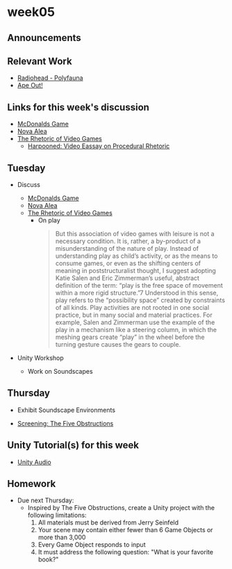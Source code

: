 # week05

## Announcements

## Relevant Work

+ [Radiohead - Polyfauna](https://www.youtube.com/watch?v=mUgLFXFktgA)
+ [Ape Out!](https://store.steampowered.com/app/447150/APE_OUT/)

## Links for this week's discussion

+ [McDonalds Game](http://www.mcvideogame.com/downloads-eng.html)
+ [Nova Alea](http://molleindustria.org/nova-alea/)
+ [The Rhetoric of Video Games](http://www.cogsci.rpi.edu/public_html/ruiz/EGDFall2013/readings/RhetoricVideoGames_Bogost.pdf)
	+ [Harpooned: Video Eassay on Procedural Rhetoric](https://www.youtube.com/watch?v=v-qC9gg_EQA)

## Tuesday

+ Discuss
	+ [McDonalds Game](http://www.mcvideogame.com/downloads-eng.html)
	+ [Nova Alea](http://molleindustria.org/nova-alea/)
	+ [The Rhetoric of Video Games](http://www.cogsci.rpi.edu/public_html/ruiz/EGDFall2013/readings/RhetoricVideoGames_Bogost.pdf)
		+ On play
			> But this association of video games with leisure is not a necessary condition. It is, rather, a by-product of a misunderstanding of the nature of play. Instead of understanding play as child’s activity, or as the means to consume games, or even as the shifting centers of meaning in poststructuralist thought, I suggest adopting Katie Salen and Eric Zimmerman’s useful, abstract definition of the term: “play is the free space of movement within a more rigid structure.”7 Understood in this sense, play refers to the “possibility space” created by constraints of all kinds. Play activities are not rooted in one social practice, but in many social and material practices. For example, Salen and Zimmerman use the example of the play in a mechanism like a steering column, in which the meshing gears create “play” in the wheel before the turning gesture causes the gears to couple.

+ Unity Workshop
	+ Work on Soundscapes

## Thursday

+ Exhibit Soundscape Environments

+ [Screening: The Five Obstructions](https://oberlin.kanopy.com/video/five-obstructions)

## Unity Tutorial(s) for this week

+ [Unity Audio](https://unity3d.com/learn/tutorials/s/audio)

## Homework

+ Due next Thursday:
	+ Inspired by The Five Obstructions, create a Unity project with the following limitations:
		1. All materials must be derived from Jerry Seinfeld
		2. Your scene may contain either fewer than 6 Game Objects or more than 3,000
		3. Every Game Object responds to input
		4. It must address the following question: "What is your favorite book?"
